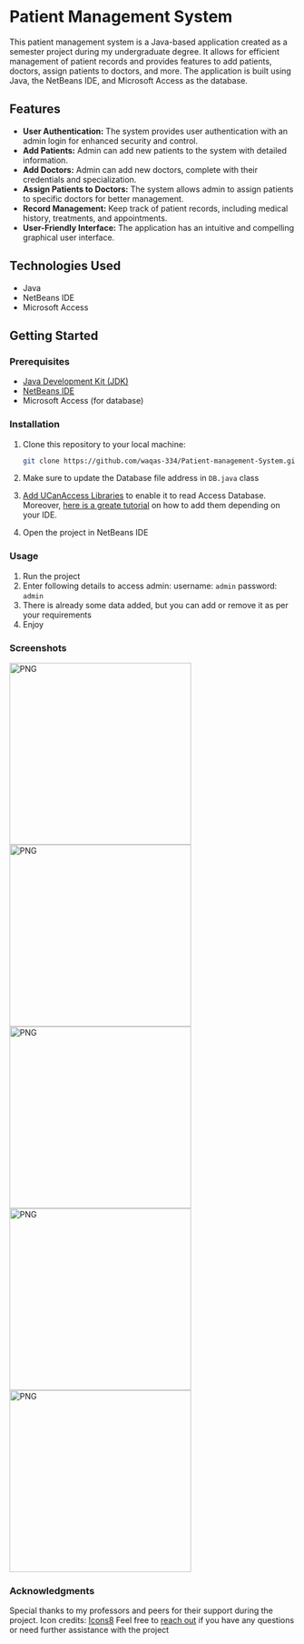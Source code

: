 # Patient Management System

This patient management system is a Java-based application created as a semester project during my undergraduate degree. It allows for efficient management of patient records and provides features to add patients, doctors, assign patients to doctors, and more. The application is built using Java, the NetBeans IDE, and Microsoft Access as the database.

## Features

- **User Authentication:** The system provides user authentication with an admin login for enhanced security and control.
- **Add Patients:** Admin can add new patients to the system with detailed information.
- **Add Doctors:** Admin can add new doctors, complete with their credentials and specialization.
- **Assign Patients to Doctors:** The system allows admin to assign patients to specific doctors for better management.
- **Record Management:** Keep track of patient records, including medical history, treatments, and appointments.
- **User-Friendly Interface:** The application has an intuitive and compelling graphical user interface.

## Technologies Used

- Java
- NetBeans IDE
- Microsoft Access

## Getting Started

### Prerequisites

- [Java Development Kit (JDK)](https://www.oracle.com/java/technologies/javase-downloads.html)
- [NetBeans IDE](https://netbeans.apache.org/download/index.html)
- Microsoft Access (for database)

### Installation

1. Clone this repository to your local machine:

   ```bash
   git clone https://github.com/waqas-334/Patient-management-System.git
2. Make sure to update the Database file address in `DB.java` class
3. [Add UCanAccess Libraries](https://ucanaccess.sourceforge.net/site.html) to enable it to read Access Database.
Moreover, [here is a greate tutorial](https://stackoverflow.com/questions/21955256/manipulating-an-access-database-from-java-without-odbc/21955257#21955257) on how to add them depending on your IDE.
4. Open the project in NetBeans IDE

### Usage
1. Run the project
2. Enter following details to access admin:
    username: `admin`
    password: `admin`
3. There is already some data added, but you can add or remove it as per your requirements
4. Enjoy

### Screenshots
<img align="center" alt="PNG" src="https://github.com/waqas-334/Patient-management-System/blob/main/images/Image%201.png" width="320" height="320" />
<img align="center" alt="PNG" src="https://github.com/waqas-334/Patient-management-System/blob/main/images/Image%202.png" width="320" height="320" />
<img align="center" alt="PNG" src="https://github.com/waqas-334/Patient-management-System/blob/main/images/Image%203.png" width="320" height="320" />
<img align="center" alt="PNG" src="https://github.com/waqas-334/Patient-management-System/blob/main/images/Image%204.png" width="320" height="320" />
<img align="center" alt="PNG" src="https://github.com/waqas-334/Patient-management-System/blob/main/images/Image%205.png" width="320" height="320" />



### Acknowledgments
Special thanks to my professors and peers for their support during the project.
Icon credits: [Icons8](https://icons8.com)
Feel free to [reach out](mailto:waqasyounis334@gmail.com) if you have any questions or need further assistance with the project
